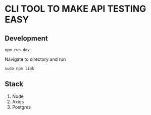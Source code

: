# CLI TOOL TO MAKE API TESTING EASY

## Development

```
npm run dev
```

Navigate to directory and run

```
sudo npm link
```

## Stack

1. Node
2. Axios
3. Postgres
